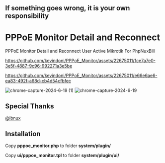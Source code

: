 

## If something goes wrong, it is your own responsibility ##


# PPPoE Monitor Detail and Reconnect

 PPPoE Monitor Detail and Reconnect User Active Mikrotik For PhpNuxBill

https://github.com/kevindoni/PPPoE_Monitor/assets/22675011/1ce7a7e0-3e5f-4887-9c96-992271a3e5be



https://github.com/kevindoni/PPPoE_Monitor/assets/22675011/e66e6ae6-ea83-492f-a68d-cb4d54cfbfec

![chrome-capture-2024-6-19 (1)](https://github.com/kevindoni/PPPoE_Monitor/assets/22675011/094c4a7f-3cbb-4e4d-967b-18ced6603c4a)
![chrome-capture-2024-6-19](https://github.com/kevindoni/PPPoE_Monitor/assets/22675011/aad49b18-9ee1-4ba2-97be-069c7e1b585e)


## Special Thanks

[@ibnux](https://t.me/ibnux)


## Installation

Copy **pppoe_monitor.php** to folder **system/plugin/**

Copy **ui/pppoe_monitor.tpl** to folder **system/plugin/ui/**

